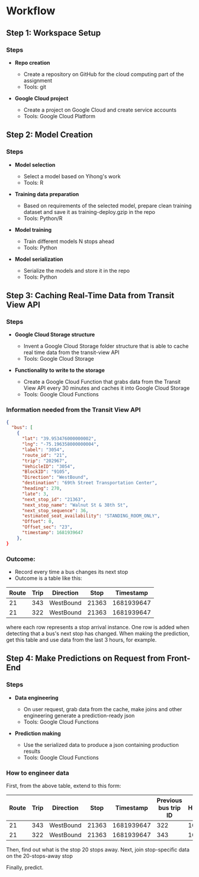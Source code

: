 # Workflow

## Step 1: Workspace Setup

### Steps

- **Repo creation**
  - Create a repository on GitHub for the cloud computing part of the assignment
  - Tools: git

- **Google Cloud project**
  - Create a project on Google Cloud and create service accounts
  - Tools: Google Cloud Platform

## Step 2: Model Creation

### Steps

- **Model selection**
  - Select a model based on Yihong's work
  - Tools: R

- **Training data preparation**
  - Based on requirements of the selected model, prepare clean training dataset and save it as training-deploy.gzip in the repo
  - Tools: Python/R

- **Model training**
  - Train different models N stops ahead
  - Tools: Python

- **Model serialization**
  - Serialize the models and store it in the repo
  - Tools: Python

## Step 3: Caching Real-Time Data from Transit View API

### Steps

- **Google Cloud Storage structure**
  - Invent a Google Cloud Storage folder structure that is able to cache real time data from the transit-view API
  - Tools: Google Cloud Storage

- **Functionality to write to the storage**
  - Create a Google Cloud Function that grabs data from the Transit View API every 30 minutes and caches it into Google Cloud Storage
  - Tools: Google Cloud Functions

### Information needed from the Transit View API

```json
{
  "bus": [
    {
      "lat": "39.953476000000002",
      "lng": "-75.196358000000004",
      "label": "3054",
      "route_id": "21",
      "trip": "202967",
      "VehicleID": "3054",
      "BlockID": "9105",
      "Direction": "WestBound",
      "destination": "69th Street Transportation Center",
      "heading": 270,
      "late": 3,
      "next_stop_id": "21363",
      "next_stop_name": "Walnut St & 38th St",
      "next_stop_sequence": 36,
      "estimated_seat_availability": "STANDING_ROOM_ONLY",
      "Offset": 0,
      "Offset_sec": "23",
      "timestamp": 1681939647
    },
}
```

### Outcome:

- Record every time a bus changes its next stop
- Outcome is a table like this:

| Route | Trip | Direction | Stop  | Timestamp  |
|-------|------|-----------|-------|------------|
| 21    | 343  | WestBound | 21363 | 1681939647 |
| 21    | 322  | WestBound | 21363 | 1681939647 |

where each row represents a stop arrival instance. One row is added when detecting that a bus's next stop has changed.
When making the prediction, get this table and use data from the last 3 hours, for example.

## Step 4: Make Predictions on Request from Front-End

### Steps

- **Data engineering**
  - On user request, grab data from the cache, make joins and other engineering generate a prediction-ready json
  - Tools: Google Cloud Functions

- **Prediction making**
  - Use the serialized data to produce a json containing production results
  - Tools: Google Cloud Functions

### How to engineer data

First, from the above table, extend to this form:

| Route | Trip | Direction | Stop  | Timestamp  | Previous bus trip ID | Headway | Speed | Lateness | Prev_Headway | Prev_Speed | Prev_Lateness |
|-------|------|-----------|-------|------------|----------------------|---------|-------|----------|--------------|------------|---------------|
| 21    | 343  | WestBound | 21363 | 1681939647 | 322                  | 10      | 10    | 0        | 10           | 10         | 0             |
| 21    | 322  | WestBound | 21363 | 1681939647 | 343                  | 10      | 10    | 0        | 10           | 10         | 0             |

Then, find out what is the stop 20 stops away.
Next, join stop-specific data on the 20-stops-away stop

Finally, predict.
